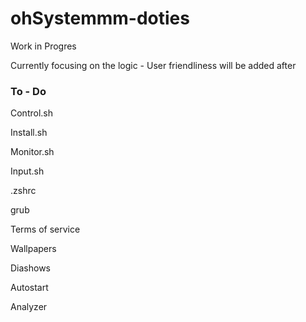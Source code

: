 # ohSystemmm-doties
Work in Progres

Currently focusing on the logic - User friendliness will be added after

### To - Do 
Control.sh 

Install.sh 

Monitor.sh 

Input.sh 

.zshrc

grub

Terms of service

Wallpapers

Diashows

Autostart

Analyzer
